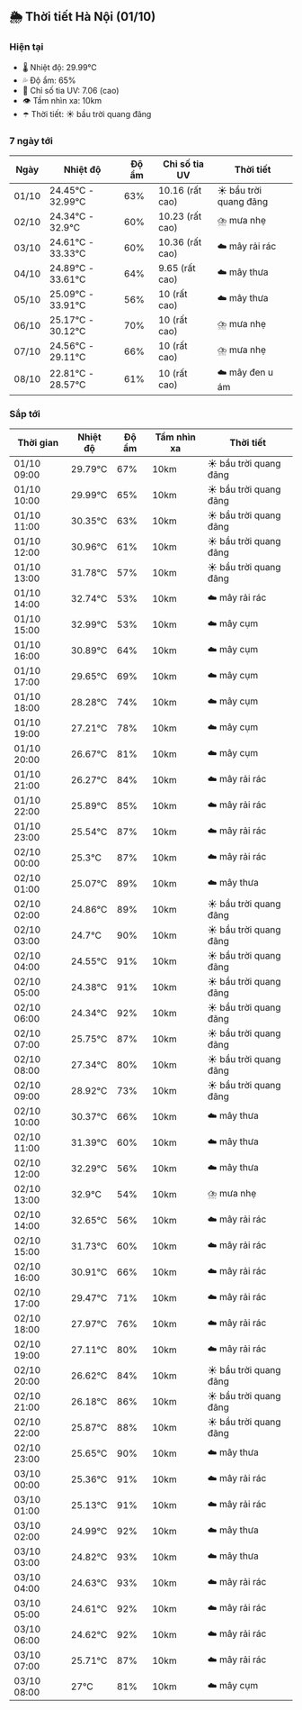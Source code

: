 ## 🌦️ Thời tiết Hà Nội (01/10)

### Hiện tại

- 🌡️ Nhiệt độ: 29.99℃
- 💦 Độ ẩm: 65%
- 🌟 Chỉ số tia UV: 7.06 (cao)
- 👁️ Tầm nhìn xa: 10km
- ☂️ Thời tiết: ☀️ bầu trời quang đãng

### 7 ngày tới

| Ngày | Nhiệt độ | Độ ẩm | Chỉ số tia UV | Thời tiết |
| --- | --- | --- | --- | --- |
| 01/10 | 24.45℃ - 32.99℃ | 63% | 10.16 (rất cao) | ☀️ bầu trời quang đãng |
| 02/10 | 24.34℃ - 32.9℃ | 60% | 10.23 (rất cao) | ⛈️ mưa nhẹ |
| 03/10 | 24.61℃ - 33.33℃ | 60% | 10.36 (rất cao) | ☁️ mây rải rác |
| 04/10 | 24.89℃ - 33.61℃ | 64% | 9.65 (rất cao) | ☁️ mây thưa |
| 05/10 | 25.09℃ - 33.91℃ | 56% | 10 (rất cao) | ☁️ mây thưa |
| 06/10 | 25.17℃ - 30.12℃ | 70% | 10 (rất cao) | ⛈️ mưa nhẹ |
| 07/10 | 24.56℃ - 29.11℃ | 66% | 10 (rất cao) | ⛈️ mưa nhẹ |
| 08/10 | 22.81℃ - 28.57℃ | 61% | 10 (rất cao) | ☁️ mây đen u ám |

### Sắp tới

| Thời gian | Nhiệt độ | Độ ẩm | Tầm nhìn xa | Thời tiết |
| --- | --- | --- | --- | --- |
| 01/10 09:00 | 29.79℃ | 67% | 10km | ☀️ bầu trời quang đãng |
| 01/10 10:00 | 29.99℃ | 65% | 10km | ☀️ bầu trời quang đãng |
| 01/10 11:00 | 30.35℃ | 63% | 10km | ☀️ bầu trời quang đãng |
| 01/10 12:00 | 30.96℃ | 61% | 10km | ☀️ bầu trời quang đãng |
| 01/10 13:00 | 31.78℃ | 57% | 10km | ☀️ bầu trời quang đãng |
| 01/10 14:00 | 32.74℃ | 53% | 10km | ☁️ mây rải rác |
| 01/10 15:00 | 32.99℃ | 53% | 10km | ☁️ mây cụm |
| 01/10 16:00 | 30.89℃ | 64% | 10km | ☁️ mây cụm |
| 01/10 17:00 | 29.65℃ | 69% | 10km | ☁️ mây cụm |
| 01/10 18:00 | 28.28℃ | 74% | 10km | ☁️ mây cụm |
| 01/10 19:00 | 27.21℃ | 78% | 10km | ☁️ mây cụm |
| 01/10 20:00 | 26.67℃ | 81% | 10km | ☁️ mây cụm |
| 01/10 21:00 | 26.27℃ | 84% | 10km | ☁️ mây rải rác |
| 01/10 22:00 | 25.89℃ | 85% | 10km | ☁️ mây rải rác |
| 01/10 23:00 | 25.54℃ | 87% | 10km | ☁️ mây rải rác |
| 02/10 00:00 | 25.3℃ | 87% | 10km | ☁️ mây rải rác |
| 02/10 01:00 | 25.07℃ | 89% | 10km | ☁️ mây thưa |
| 02/10 02:00 | 24.86℃ | 89% | 10km | ☀️ bầu trời quang đãng |
| 02/10 03:00 | 24.7℃ | 90% | 10km | ☀️ bầu trời quang đãng |
| 02/10 04:00 | 24.55℃ | 91% | 10km | ☀️ bầu trời quang đãng |
| 02/10 05:00 | 24.38℃ | 91% | 10km | ☀️ bầu trời quang đãng |
| 02/10 06:00 | 24.34℃ | 92% | 10km | ☀️ bầu trời quang đãng |
| 02/10 07:00 | 25.75℃ | 87% | 10km | ☀️ bầu trời quang đãng |
| 02/10 08:00 | 27.34℃ | 80% | 10km | ☀️ bầu trời quang đãng |
| 02/10 09:00 | 28.92℃ | 73% | 10km | ☀️ bầu trời quang đãng |
| 02/10 10:00 | 30.37℃ | 66% | 10km | ☁️ mây thưa |
| 02/10 11:00 | 31.39℃ | 60% | 10km | ☁️ mây thưa |
| 02/10 12:00 | 32.29℃ | 56% | 10km | ☁️ mây thưa |
| 02/10 13:00 | 32.9℃ | 54% | 10km | ⛈️ mưa nhẹ |
| 02/10 14:00 | 32.65℃ | 56% | 10km | ☁️ mây rải rác |
| 02/10 15:00 | 31.73℃ | 60% | 10km | ☁️ mây rải rác |
| 02/10 16:00 | 30.91℃ | 66% | 10km | ☁️ mây rải rác |
| 02/10 17:00 | 29.47℃ | 71% | 10km | ☁️ mây rải rác |
| 02/10 18:00 | 27.97℃ | 76% | 10km | ☁️ mây rải rác |
| 02/10 19:00 | 27.11℃ | 80% | 10km | ☁️ mây rải rác |
| 02/10 20:00 | 26.62℃ | 84% | 10km | ☀️ bầu trời quang đãng |
| 02/10 21:00 | 26.18℃ | 86% | 10km | ☀️ bầu trời quang đãng |
| 02/10 22:00 | 25.87℃ | 88% | 10km | ☀️ bầu trời quang đãng |
| 02/10 23:00 | 25.65℃ | 90% | 10km | ☁️ mây thưa |
| 03/10 00:00 | 25.36℃ | 91% | 10km | ☁️ mây rải rác |
| 03/10 01:00 | 25.13℃ | 91% | 10km | ☁️ mây rải rác |
| 03/10 02:00 | 24.99℃ | 92% | 10km | ☁️ mây thưa |
| 03/10 03:00 | 24.82℃ | 93% | 10km | ☁️ mây thưa |
| 03/10 04:00 | 24.63℃ | 93% | 10km | ☁️ mây rải rác |
| 03/10 05:00 | 24.61℃ | 92% | 10km | ☁️ mây rải rác |
| 03/10 06:00 | 24.62℃ | 92% | 10km | ☁️ mây rải rác |
| 03/10 07:00 | 25.71℃ | 87% | 10km | ☁️ mây rải rác |
| 03/10 08:00 | 27℃ | 81% | 10km | ☁️ mây cụm |
